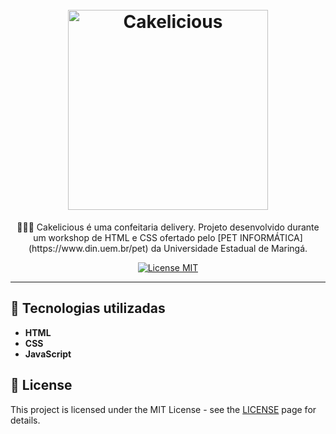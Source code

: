 
<h1 align="center">
<br>
  <img src="assets/logo.svg" alt="Cakelicious" width="320">
<br>
</h1>

<p align="center">🎂🍰🧁 Cakelicious é uma confeitaria delivery. Projeto desenvolvido durante um workshop de HTML e CSS ofertado pelo [PET INFORMÁTICA](https://www.din.uem.br/pet) da Universidade Estadual de Maringá.</p>

<p align="center">
  <a href="https://opensource.org/licenses/MIT">
    <img src="https://img.shields.io/badge/License-MIT-blue.svg" alt="License MIT">
  </a>
</p>

[//]: # (Add your gifs/images here:)
<div>
  <!-- <img src="https://i.ibb.co/Ns5nWny/web.gif" alt="web-demo" height="425"> -->
</div>

<hr />

## 🚀 Tecnologias utilizadas
[//]: # (Add the features of your project here:)

-  **HTML**
-  **CSS** 
-  **JavaScript** 


## 📝 License

This project is licensed under the MIT License - see the [LICENSE](https://opensource.org/licenses/MIT) page for details.